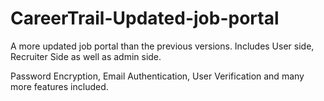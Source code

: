 # CareerTrail-Updated-job-portal
A more updated job portal than the previous versions. Includes User side, Recruiter Side as well as admin side. 

Password Encryption, Email Authentication, User Verification and many more features included. 
